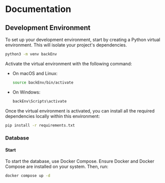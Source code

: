 # Documentation

## Development Environment

To set up your development environment, start by creating a Python virtual environment. This will isolate your project's dependencies.

```bash
python3 -m venv backEnv
```

Activate the virtual environment with the following command:

- On macOS and Linux:
  ```bash
  source backEnv/bin/activate
  ```

- On Windows:
  ```cmd
  backEnv\Scripts\activate
  ```

Once the virtual environment is activated, you can install all the required dependencies locally within this environment:

```bash
pip install -r requirements.txt
```

### Database

#### Start

To start the database, use Docker Compose. Ensure Docker and Docker Compose are installed on your system. Then, run:

```bash
docker compose up -d
```
